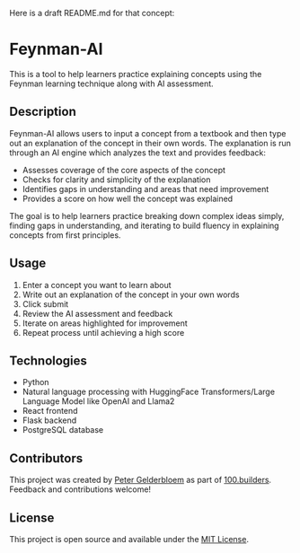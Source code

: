 Here is a draft README.md for that concept:

# Feynman-AI

This is a tool to help learners practice explaining concepts using the Feynman learning technique along with AI assessment.

## Description

Feynman-AI allows users to input a concept from a textbook and then type out an explanation of the concept in their own words. The explanation is run through an AI engine which analyzes the text and provides feedback:

- Assesses coverage of the core aspects of the concept
- Checks for clarity and simplicity of the explanation
- Identifies gaps in understanding and areas that need improvement
- Provides a score on how well the concept was explained

The goal is to help learners practice breaking down complex ideas simply, finding gaps in understanding, and iterating to build fluency in explaining concepts from first principles.

## Usage

1. Enter a concept you want to learn about
2. Write out an explanation of the concept in your own words
3. Click submit
4. Review the AI assessment and feedback
5. Iterate on areas highlighted for improvement  
6. Repeat process until achieving a high score

## Technologies

- Python
- Natural language processing with HuggingFace Transformers/Large Language Model like OpenAI and Llama2
- React frontend
- Flask backend
- PostgreSQL database

## Contributors

This project was created by [Peter Gelderbloem](https://github.com/ptah23) as part of [100.builders](https://100.builders/). Feedback and contributions welcome!

## License

This project is open source and available under the [MIT License](LICENSE.md).
